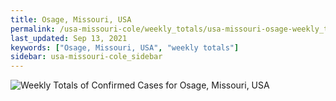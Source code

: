 ```yaml
---
title: Osage, Missouri, USA
permalink: /usa-missouri-cole/weekly_totals/usa-missouri-osage-weekly_totals.html
last_updated: Sep 13, 2021
keywords: ["Osage, Missouri, USA", "weekly totals"]
sidebar: usa-missouri-cole_sidebar
---
```


![Weekly Totals of Confirmed Cases for Osage, Missouri, USA](/covid_tracker/images/graphs/usa-missouri-osage-weekly_totals_graph.png)
